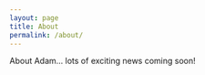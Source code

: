 ```yaml
---
layout: page
title: About
permalink: /about/
---
```


About Adam... lots of exciting news coming soon!
